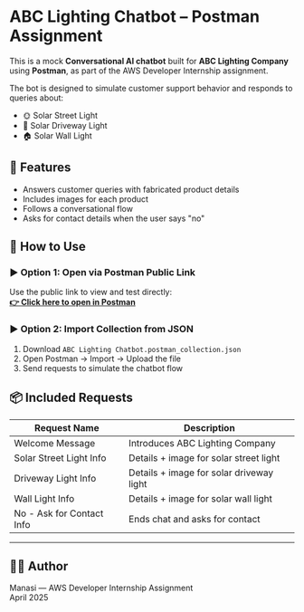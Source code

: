 # ABC Lighting Chatbot – Postman Assignment

This is a mock **Conversational AI chatbot** built for **ABC Lighting Company** using **Postman**, as part of the AWS Developer Internship assignment.

The bot is designed to simulate customer support behavior and responds to queries about:
- 🌞 Solar Street Light
- 🌱 Solar Driveway Light
- 🏠 Solar Wall Light

## 💬 Features

- Answers customer queries with fabricated product details
- Includes images for each product
- Follows a conversational flow
- Asks for contact details when the user says "no"

## 🔧 How to Use

### ▶️ Option 1: Open via Postman Public Link  
Use the public link to view and test directly:  
**[👉 Click here to open in Postman](https://www.postman.com/flight-geoscientist-53146621/workspace/my-workspace/collection/36969415-53733a41-3af8-400b-adf5-3ab9e05be874?action=share&creator=36969415)**

### ▶️ Option 2: Import Collection from JSON
1. Download `ABC Lighting Chatbot.postman_collection.json`
2. Open Postman → Import → Upload the file
3. Send requests to simulate the chatbot flow

## 📦 Included Requests

| Request Name               | Description                                  |
|----------------------------|----------------------------------------------|
| Welcome Message            | Introduces ABC Lighting Company              |
| Solar Street Light Info    | Details + image for solar street light       |
| Driveway Light Info        | Details + image for solar driveway light     |
| Wall Light Info            | Details + image for solar wall light         |
| No - Ask for Contact Info  | Ends chat and asks for contact               |

---

## 🧑‍💻 Author
Manasi — AWS Developer Internship Assignment  
April 2025
